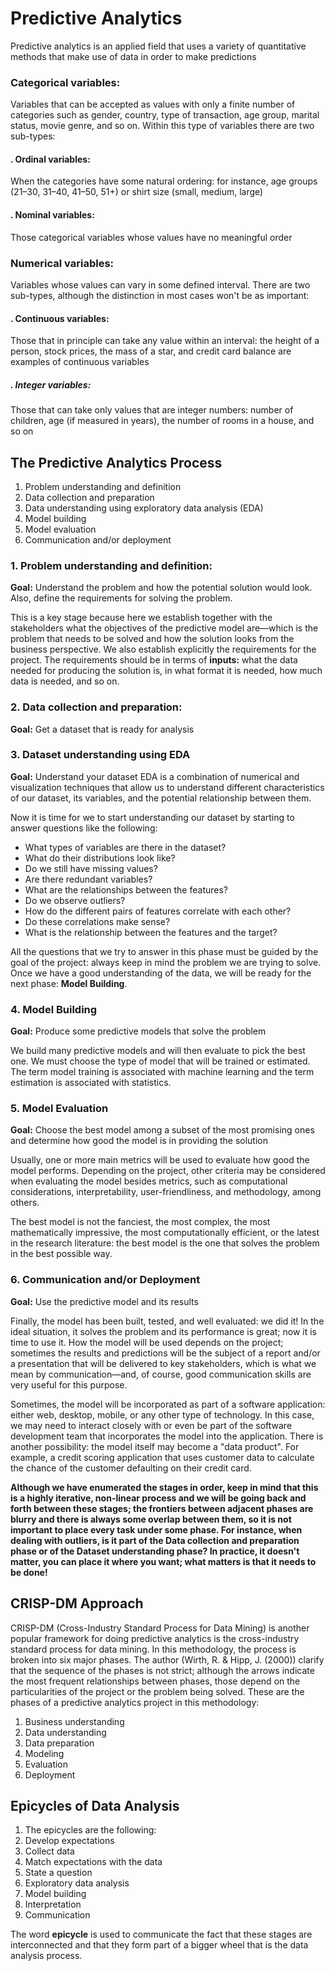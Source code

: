 # Predictive Analytics

Predictive analytics is an applied field that uses a variety of quantitative methods that make use of data in order to make predictions

### Categorical variables: 
Variables that can be accepted as values with only a finite number of categories such as gender, country, type of transaction, age group, marital status, movie genre, and so on. Within this type of variables there are two sub-types:
   ####     . Ordinal variables: 
When the categories have some natural ordering: for instance, age groups (21–30, 31–40, 41–50, 51+) or shirt size (small, medium, large)
   ####      . Nominal variables: 
Those categorical variables whose values have no meaningful order

### Numerical variables: 
Variables whose values can vary in some defined interval. There are two sub-types, although the distinction in most cases won't be as important:
   ####      . Continuous variables: 
Those that in principle can take any value within an interval: the height of a person, stock prices, the mass of a star, and credit card balance are examples of continuous variables
   #####     . Integer variables: 
Those that can take only values that are integer numbers: number of children, age (if measured in years), the number of rooms in a house, and so on


## The Predictive Analytics Process
   1. Problem understanding and definition 
   2. Data collection and preparation 
   3. Data understanding using exploratory data analysis (EDA) 
   4. Model building 
   5. Model evaluation 
   6. Communication and/or deployment 

### 1. Problem understanding and definition:
**Goal:** Understand the problem and how the potential solution would look. Also, define the requirements for solving the problem.

This is a key stage because here we establish together with the stakeholders what the objectives of the predictive model are—which is the problem that needs to be solved and how the solution looks from the business perspective. We also establish explicitly the requirements for the project. The requirements should be in terms of **inputs:** what the data needed for producing the solution is, in what format it is needed, how much data is needed, and so on.

### 2. Data collection and preparation:
**Goal:** Get a dataset that is ready for analysis

### 3. Dataset understanding using EDA
**Goal:** Understand your dataset
EDA is a combination of numerical and visualization techniques that allow us to understand different characteristics of our dataset, its variables, and the potential relationship between them.

Now it is time for we to start understanding our dataset by starting to answer questions like the following:
* What types of variables are there in the dataset?
* What do their distributions look like?
* Do we still have missing values?
* Are there redundant variables?
* What are the relationships between the features?
* Do we observe outliers?
* How do the different pairs of features correlate with each other?
* Do these correlations make sense?
* What is the relationship between the features and the target?

All the questions that we try to answer in this phase must be guided by the goal of the project: always keep in mind the problem we are trying to solve. Once we have a good understanding of the data, we will be ready for the next phase: **Model Building**.

### 4. Model Building
**Goal:** Produce some predictive models that solve the problem

We build many predictive models and will then evaluate to pick the best one. We must choose the type of model that will be trained or estimated. The term model training is associated with machine learning and the term estimation is associated with statistics.

### 5. Model Evaluation
**Goal:** Choose the best model among a subset of the most promising ones and determine how good the model is in providing the solution

Usually, one or more main metrics will be used to evaluate how good the model performs. Depending on the project, other criteria may be considered when evaluating the model besides metrics, such as computational considerations, interpretability, user-friendliness, and methodology, among others.

The best model is not the fanciest, the most complex, the most mathematically impressive, the most computationally efficient, or the latest in the research literature: the best model is the one that solves the problem in the best possible way.

### 6. Communication and/or Deployment
**Goal:** Use the predictive model and its results

Finally, the model has been built, tested, and well evaluated: we did it! In the ideal situation, it solves the problem and its performance is great; now it is time to use it. How the model will be used depends on the project; sometimes the results and predictions will be the subject of a report and/or a presentation that will be delivered to key stakeholders, which is what we mean by communication—and, of course, good communication skills are very useful for this purpose.

Sometimes, the model will be incorporated as part of a software application: either web, desktop, mobile, or any other type of technology. In this case, we may need to interact closely with or even be part of the software development team that incorporates the model into the application. There is another possibility: the model itself may become a "data product". For example, a credit scoring application that uses customer data to calculate the chance of the customer defaulting on their credit card.

**Although we have enumerated the stages in order, keep in mind that this is a highly iterative, non-linear process and we will be going back and forth between these stages; the frontiers between adjacent phases are blurry and there is always some overlap between them, so it is not important to place every task under some phase. For instance, when dealing with outliers, is it part of the Data collection and preparation phase or of the Dataset understanding phase? In practice, it doesn't matter, you can place it where you want; what matters is that it needs to be done!**

## CRISP-DM Approach
CRISP-DM (Cross-Industry Standard Process for Data Mining) is another popular framework for doing predictive analytics is the cross-industry standard process for data mining. In this methodology, the process is broken into six major phases. The author (Wirth, R. & Hipp, J. (2000)) clarify that the sequence of the phases is not strict; although the arrows indicate the most frequent relationships between phases, those depend on the particularities of the project or the problem being solved. These are the phases of a predictive analytics project in this methodology:

1. Business understanding
2. Data understanding
3. Data preparation
4. Modeling
5. Evaluation
6. Deployment

## Epicycles of Data Analysis
1. The epicycles are the following:
2. Develop expectations
3. Collect data
4. Match expectations with the data
5. State a question
6. Exploratory data analysis
7. Model building
8. Interpretation
9. Communication

The word **epicycle** is used to communicate the fact that these stages are interconnected and that they form part of a bigger wheel that is the data analysis process.
